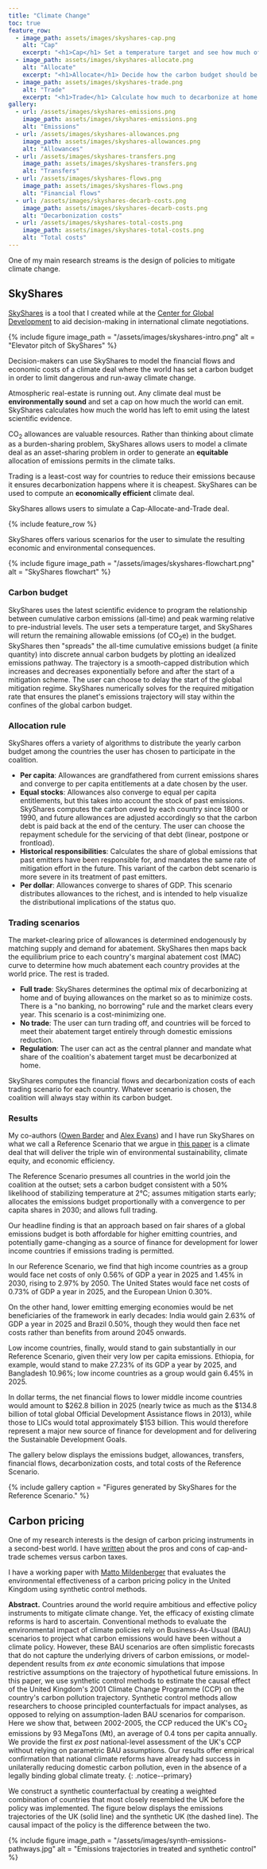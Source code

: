 ```yaml
---
title: "Climate Change"
toc: true
feature_row:
  - image_path: assets/images/skyshares-cap.png
    alt: "Cap"
    excerpt: "<h1>Cap</h1> Set a temperature target and see how much of the carbon budget we have left"
  - image_path: assets/images/skyshares-allocate.png
    alt: "Allocate"
    excerpt: "<h1>Allocate</h1> Decide how the carbon budget should be shared among countries"
  - image_path: assets/images/skyshares-trade.png
    alt: "Trade"
    excerpt: "<h1>Trade</h1> Calculate how much to decarbonize at home and how many allowances to buy"
gallery:
  - url: /assets/images/skyshares-emissions.png
    image_path: assets/images/skyshares-emissions.png
    alt: "Emissions"
  - url: /assets/images/skyshares-allowances.png
    image_path: assets/images/skyshares-allowances.png
    alt: "Allowances"
  - url: /assets/images/skyshares-transfers.png
    image_path: assets/images/skyshares-transfers.png
    alt: "Transfers"
  - url: /assets/images/skyshares-flows.png
    image_path: assets/images/skyshares-flows.png
    alt: "Financial flows"
  - url: /assets/images/skyshares-decarb-costs.png
    image_path: assets/images/skyshares-decarb-costs.png
    alt: "Decarbonization costs"
  - url: /assets/images/skyshares-total-costs.png
    image_path: assets/images/skyshares-total-costs.png
    alt: "Total costs"
---
```


One of my main research streams is the design of policies to mitigate climate change.

## SkyShares

[SkyShares](http://www.skyshares.org/) is a tool that I created while at the [Center for Global Development](https://www.cgdev.org/) to aid decision-making in international climate negotiations.

{% include figure 
  image_path = "/assets/images/skyshares-intro.png" 
  alt = "Elevator pitch of SkyShares" %}

Decision-makers can use SkyShares to model the financial flows and economic costs of a climate deal where the world has set a carbon budget in order to limit dangerous and run-away climate change.

Atmospheric real-estate is running out. Any climate deal must be **environmentally sound** and set a cap on how much the world can emit. SkyShares calculates how much the world has left to emit using the latest scientific evidence.

CO<sub>2</sub> allowances are valuable resources. Rather than thinking about climate as a burden-sharing problem, SkyShares allows users to model a climate deal as an asset-sharing problem in order to generate an **equitable** allocation of emissions permits in the climate talks. 

Trading is a least-cost way for countries to reduce their emissions because it ensures decarbonization happens where it is cheapest. SkyShares can be used to compute an **economically efficient** climate deal.

SkyShares allows users to simulate a Cap-Allocate-and-Trade deal.

{% include feature_row %}

SkyShares offers various scenarios for the user to simulate the resulting economic and environmental consequences.

{% include figure 
  image_path = "/assets/images/skyshares-flowchart.png" 
  alt = "SkyShares flowchart" %}

### Carbon budget
SkyShares uses the latest scientific evidence to program the relationship between cumulative carbon emissions (all-time) and peak warming relative to pre-industrial levels. The user sets a temperature target, and SkyShares will return the remaining allowable emissions (of CO<sub>2</sub>e) in the budget. SkyShares then "spreads" the all-time cumulative emissions budget (a finite quantity) into discrete annual carbon budgets by plotting an idealized emissions pathway. The trajectory is a smooth-capped distribution which increases and decreases exponentially before and after the start of a mitigation scheme. The user can choose to delay the start of the global mitigation regime. SkyShares numerically solves for the required mitigation rate that ensures the planet's emissions trajectory will stay within the confines of the global carbon budget.

### Allocation rule
SkyShares offers a variety of algorithms to distribute the yearly carbon budget among the countries the user has chosen to participate in the coalition.

  * **Per capita**: Allowances are grandfathered from current emissions shares and converge to per capita entitlements at a date chosen by the user.
  * **Equal stocks**: Allowances also converge to equal per capita entitlements, but this takes into account the stock of past emissions. SkyShares computes the carbon owed by each country since 1800 or 1990, and future allowances are adjusted accordingly so that the carbon debt is paid back at the end of the century. The user can choose the repayment schedule for the servicing of that debt (linear, postpone or frontload).
  * **Historical responsibilities**: Calculates the share of global emissions that past emitters have been responsible for, and mandates the same rate of mitigation effort in the future. This variant of the carbon debt scenario is more severe in its treatment of past emitters.
  * **Per dollar**: Allowances converge to shares of GDP. This scenario distributes allowances to the richest, and is intended to help visualize the distributional implications of the status quo.

### Trading scenarios

The market-clearing price of allowances is determined endogenously by matching supply and demand for abatement. SkyShares then maps back the equilibrium price to each country's marginal abatement cost (MAC) curve to determine how much abatement each country provides at the world price. The rest is traded.

  * **Full trade**: SkyShares determines the optimal mix of decarbonizing at home and of buying allowances on the market so as to minimize costs. There is a "no banking, no borrowing" rule and the market clears every year. This scenario is a cost-minimizing one.
  * **No trade**: The user can turn trading off, and countries will be forced to meet their abatement target entirely through domestic emissions reduction.
  * **Regulation**: The user can act as the central planner and mandate what share of the coalition's abatement target must be decarbonized at home.

SkyShares computes the financial flows and decarbonization costs of each trading scenario for each
country. Whatever scenario is chosen, the coalition will always stay within its carbon budget.

### Results

My co-authors ([Owen Barder](https://www.owen.org/) and [Alex Evans](https://cic.nyu.edu/people/alex-evans)) and I have run SkyShares on what we call a Reference Scenario that we argue in [this paper](https://www.cgdev.org/publication/skyshares-modelling-economic-implications-future-global-emissions-budget) is a climate deal that will deliver the triple win of environmental sustainability, climate equity, and economic efficiency.

The Reference Scenario presumes all countries in the world join the coalition at the outset; sets a carbon budget consistent with a 50% likelihood of stabilizing temperature at 2°C; assumes mitigation starts early; allocates the emissions budget proportionally with a convergence to per capita shares in 2030; and allows full trading.

Our headline finding is that an approach based on fair shares of a global emissions budget is both affordable for higher emitting countries, and potentially game-changing as a source of finance for development for lower income countries if emissions trading is permitted.

In our Reference Scenario, we find that high income countries as a group would face net costs of only 0.56% of GDP a year in 2025 and 1.45% in 2030, rising to 2.97% by 2050. The United States would face net costs of 0.73% of GDP a year in 2025, and the European Union 0.30%. 

On the other hand, lower emitting emerging economies would be net beneficiaries of the framework in early decades: India would gain 2.63% of GDP a year in 2025 and Brazil 0.50%, though they would then face net costs rather than benefits from around 2045 onwards.

Low income countries, finally, would stand to gain substantially in our Reference Scenario, given their very low per capita emissions. Ethiopia, for example, would stand to make 27.23% of its GDP a year by 2025, and Bangladesh 10.96%; low income countries as a group would gain 6.45% in 2025.

In dollar terms, the net financial flows to lower middle income countries would amount to $262.8 billion in 2025 (nearly twice as much as the $134.8 billion of total global Official Development Assistance flows in 2013), while those to LICs would total approximately $153 billion. This would therefore represent a major new source of finance for development and for delivering the Sustainable Development Goals.

The gallery below displays the emissions budget, allowances, transfers, financial flows, decarbonization costs, and total costs of the Reference Scenario.

{% include gallery 
  caption = "Figures generated by SkyShares for the Reference Scenario." %}

## Carbon pricing

One of my research interests is the design of carbon pricing instruments in a second-best world. I have [written](https://www.cgdev.org/blog/global-carbon-tax-or-cap-and-trade-part-1-economic-arguments) about the pros and cons of cap-and-trade schemes versus carbon taxes.

I have a working paper with [Matto Mildenberger](https://www.mattomildenberger.com/) that evaluates the environmental effectiveness of a carbon pricing policy in the United Kingdom using synthetic control methods.

**Abstract.**
Countries around the world require ambitious and effective policy instruments to mitigate climate change. Yet, the efficacy of existing climate reforms is hard to ascertain. Conventional methods to evaluate the environmental impact of climate policies rely on Business-As-Usual (BAU) scenarios to project what carbon emissions would have been without a climate policy. However, these BAU scenarios are often simplistic forecasts that do not capture the underlying drivers of carbon emissions, or model-dependent results from *ex ante* economic simulations that impose restrictive assumptions on the trajectory of hypothetical future emissions. In this paper, we use synthetic control methods to estimate the causal effect of the United Kingdom's 2001 Climate Change Programme (CCP) on the country's carbon pollution trajectory. Synthetic control methods allow researchers to choose principled counterfactuals for impact analyses, as opposed to relying on assumption-laden BAU scenarios for comparison. Here we show that, between 2002-2005, the CCP reduced the UK's CO<sub>2</sub> emissions by 93 MegaTons (Mt), an average of 0.4 tons per capita annually. We provide the first *ex post* national-level assessment of the UK's CCP without relying on parametric BAU assumptions. Our results offer empirical confirmation that national climate reforms have already had success in unilaterally reducing domestic carbon pollution, even in the absence of a legally binding global climate treaty.
{: .notice--primary}

We construct a synthetic counterfactual by creating a weighted combination of countries that most closely resembled the UK before the policy was implemented. The figure below displays the emissions trajectories of the UK (solid line) and the synthetic UK (the dashed line). The causal impact of the policy is the difference between the two.

{% include figure 
  image_path = "/assets/images/synth-emissions-pathways.jpg" 
  alt = "Emissions trajectories in treated and synthetic control" %}